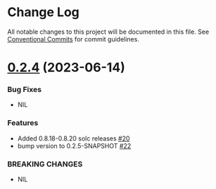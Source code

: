# Change Log

All notable changes to this project will be documented in this file.
See [Conventional Commits](https://conventionalcommits.org) for commit guidelines.

# [0.2.4](https://github.com/web3j/web3j-sokt/releases/tag/v0.2.4) (2023-06-14)

### Bug Fixes

* NIL

### Features

* Added 0.8.18-0.8.20 solc releases [#20](https://github.com/web3j/web3j-sokt/pull/20)
* bump version to 0.2.5-SNAPSHOT [#22](https://github.com/web3j/web3j-sokt/pull/22)

### BREAKING CHANGES

* NIL
